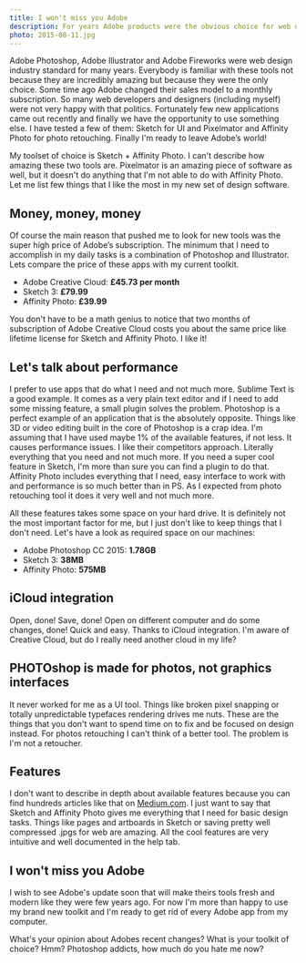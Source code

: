 ```yaml
---
title: I won't miss you Adobe
description: For years Adobe products were the obvious choice for web designers. Not because of it's incredibly good but there was no choice. Finally things changed.
photo: 2015-08-11.jpg
---
```




Adobe Photoshop, Adobe Illustrator and Adobe Fireworks were web design industry standard for many years. Everybody is familiar with these tools not because they are incredibly amazing but because they were the only choice. Some time ago Adobe changed their sales model to a monthly subscription. So many web developers and designers (including myself) were not very happy with that politics. Fortunately few new applications came out recently and finally we have the opportunity to use something else. I have tested a few of them: Sketch for UI and Pixelmator and Affinity Photo for photo retouching. Finally I'm ready to leave Adobe’s world!

My toolset of choice is Sketch + Affinity Photo. I can't describe how amazing these two tools are. Pixelmator is an amazing piece of software as well, but it doesn't do anything that I'm not able to do with Affinity Photo. Let me list few things that I like the most in my new set of design software.

## Money, money, money

Of course the main reason that pushed me to look for new tools was the super high price of Adobe’s subscription. The minimum that I need to accomplish in my daily tasks is a combination of Photoshop and Illustrator. Lets compare the price of these apps with my current toolkit.

- Adobe Creative Cloud: **£45.73 per month**
- Sketch 3: **£79.99**
- Affinity Photo: **£39.99**

You don't have to be a math genius to notice that two months of subscription of Adobe Creative Cloud costs you about the same price like lifetime license for Sketch and Affinity Photo. I like it!

## Let's talk about performance

I prefer to use apps that do what I need and not much more. Sublime Text is a good example. It comes as a very plain text editor and if I need to add some missing feature, a small plugin solves the problem. Photoshop is a perfect example of an application that is the absolutely opposite. Things like 3D or video editing built in the core of Photoshop is a crap idea. I'm assuming that I have used maybe 1% of the available features, if not less. It causes performance issues. I like their competitors approach. Literally everything that you need and not much more. If you need a super cool feature in Sketch, I'm more than sure you can find a plugin to do that. Affinity Photo includes everything that I need, easy interface to work with and performance is so much better than in PS. As I expected from photo retouching tool it does it very well and not much more.

All these features takes some space on your hard drive. It is definitely not the most important factor for me, but I just don't like to keep things that I don't need. Let's have a look as required space on our machines:

- Adobe Photoshop CC 2015: **1.78GB**
- Sketch 3: **38MB**
- Affinity Photo: **575MB**

## iCloud integration

Open, done! Save, done! Open on different computer and do some changes, done! Quick and easy. Thanks to iCloud integration. I'm aware of Creative Cloud, but do I really need another cloud in my life?

## PHOTOshop is made for photos, not graphics interfaces

It never worked for me as a UI tool. Things like broken pixel snapping or totally unpredictable typefaces rendering drives me nuts. These are the things that you don't want to spend time on to fix and be focused on design instead. For photos retouching I can't think of a better tool. The problem is I'm not a retoucher.


## Features

I don't want to describe in depth about available features because you can find hundreds articles like that on [Medium.com](https://medium.com/sketch-app). I just want to say that Sketch and Affinity Photo gives me everything that I need for basic design tasks. Things like pages and artboards in Sketch or saving pretty well compressed .jpgs for web are amazing. All the cool features are very intuitive and well documented in the help tab.

## I won't miss you Adobe

I wish to see Adobe's update soon that will make theirs tools fresh and modern like they were few years ago. For now I'm more than happy to use my brand new toolkit and I'm ready to get rid of every Adobe app from my computer.

What's your opinion about Adobes recent changes? What is your toolkit of choice? Hmm? Photoshop addicts, how much do you hate me now?
